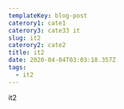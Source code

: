 ```yaml
---
templateKey: blog-post
caterory1: cate1
caterory3: cate33 it
slug: it2
caterory2: cate2
title: it2
date: 2020-04-04T03:03:18.357Z
tags:
  - it2
---
```

it2